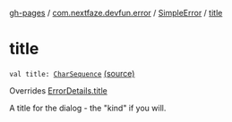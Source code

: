 [gh-pages](../../index.md) / [com.nextfaze.devfun.error](../index.md) / [SimpleError](index.md) / [title](./title.md)

# title

`val title: `[`CharSequence`](https://kotlinlang.org/api/latest/jvm/stdlib/kotlin/-char-sequence/index.html) [(source)](https://github.com/NextFaze/dev-fun/tree/master/devfun/src/main/java/com/nextfaze/devfun/error/Handler.kt#L48)

Overrides [ErrorDetails.title](../-error-details/title.md)

A title for the dialog - the "kind" if you will.

